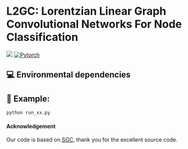 # L2GC: Lorentzian Linear Graph Convolutional Networks For Node Classification
![](https://img.shields.io/badge/version-1.0.1-blue)
[![Pytorch](https://img.shields.io/badge/PyTorch-%23EE4C2C.svg?e&logo=PyTorch&logoColor=white)](https://pytorch.org/)

## 💻 Environmental dependencies

## 🚀 Example:
    python run_xx.py

#### Acknowledgement
Our code is based on [SGC](https://github.com/Tiiiger/SGC), thank you for the excellent source code.

